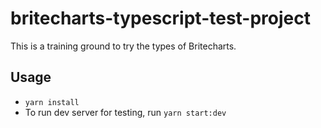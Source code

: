 # britecharts-typescript-test-project

This is a training ground to try the types of Britecharts.

## Usage

- `yarn install`
- To run dev server for testing, run `yarn start:dev`

